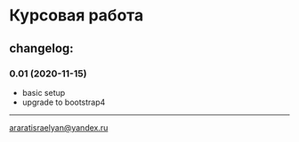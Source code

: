 # Курсовая работа

## changelog:
### 0.01 (2020-11-15)
- basic setup
- upgrade to bootstrap4
***
<araratisraelyan@yandex.ru>

